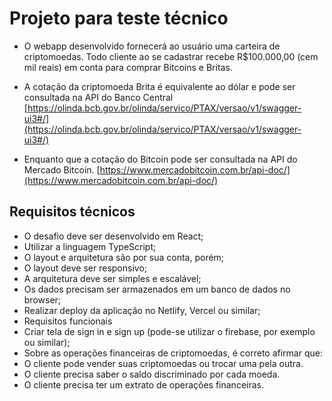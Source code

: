 # Projeto para teste técnico

-   O webapp desenvolvido fornecerá ao usuário uma carteira de criptomoedas. Todo cliente ao se cadastrar recebe R$100.000,00 (cem mil reais) em conta para comprar Bitcoins e Britas.

-   A cotação da criptomoeda Brita é equivalente ao dólar e pode ser consultada na API do Banco Central
    [https://olinda.bcb.gov.br/olinda/servico/PTAX/versao/v1/swagger-ui3#/](https://olinda.bcb.gov.br/olinda/servico/PTAX/versao/v1/swagger-ui3#/)

-   Enquanto que a cotação do Bitcoin pode ser consultada na API do Mercado Bitcoin. [https://www.mercadobitcoin.com.br/api-doc/](https://www.mercadobitcoin.com.br/api-doc/)

## Requisitos técnicos

-   O desafio deve ser desenvolvido em React;
-   Utilizar a linguagem TypeScript;
-   O layout e arquitetura são por sua conta, porém;
-   O layout deve ser responsivo;
-   A arquitetura deve ser simples e escalável;
-   Os dados precisam ser armazenados em um banco de dados no browser;
-   Realizar deploy da aplicação no Netlify, Vercel ou similar;
-   Requisitos funcionais
-   Criar tela de sign in e sign up (pode-se utilizar o firebase, por exemplo ou similar);
-   Sobre as operações financeiras de criptomoedas, é correto afirmar que:
-   O cliente pode vender suas criptomoedas ou trocar uma pela outra.
-   O cliente precisa saber o saldo discriminado por cada moeda.
-   O cliente precisa ter um extrato de operações financeiras.
